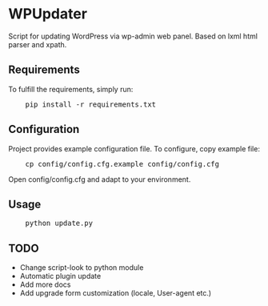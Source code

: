# WPUpdater

Script for updating WordPress via wp-admin web panel. Based on lxml html parser and xpath. 

## Requirements
To fulfill the requirements, simply run:
<pre>
    pip install -r requirements.txt
</pre>
## Configuration
Project provides example configuration file. To configure, copy example file:
<pre>
    cp config/config.cfg.example config/config.cfg
</pre>
Open config/config.cfg and adapt to your environment.

## Usage
<pre>
    python update.py
</pre>

## TODO
* Change script-look to python module
* Automatic plugin update
* Add more docs
* Add upgrade form customization (locale, User-agent etc.)
    
